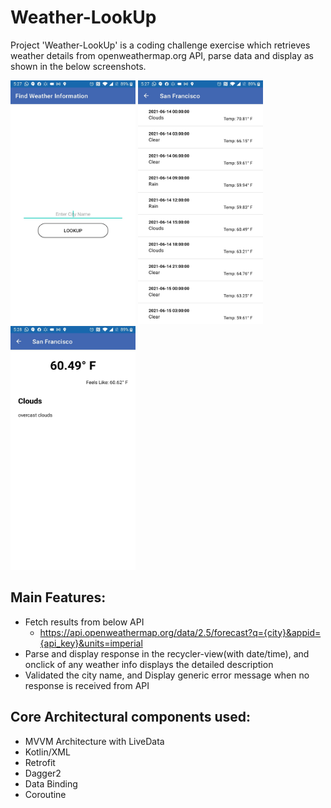 # Weather-LookUp

Project 'Weather-LookUp' is a coding challenge exercise which retrieves weather details from openweathermap.org API, parse data and display as shown in the below screenshots. 

<img src="https://github.com/abhilashmaddukuri/Weather-LookUp/blob/master/screenshots/EnterCityName.jpeg?" width="200" height="390">    <img src="https://github.com/abhilashmaddukuri/Weather-LookUp/blob/master/screenshots/WeatherInfoList.jpeg?" width="200" height="390">    <img src="https://github.com/abhilashmaddukuri/Weather-LookUp/blob/master/screenshots/WeatherInfoDetail.jpeg?" width="200" height="390">

## Main Features: 
- Fetch results from below API
  - https://api.openweathermap.org/data/2.5/forecast?q={city}&appid={api_key}&units=imperial
- Parse and display response in the recycler-view(with date/time), and onclick of any weather info displays the detailed description
- Validated the city name, and Display generic error message when no response is received from API

## Core Architectural components used: 
* MVVM Architecture with LiveData
* Kotlin/XML
* Retrofit
* Dagger2
* Data Binding
* Coroutine
